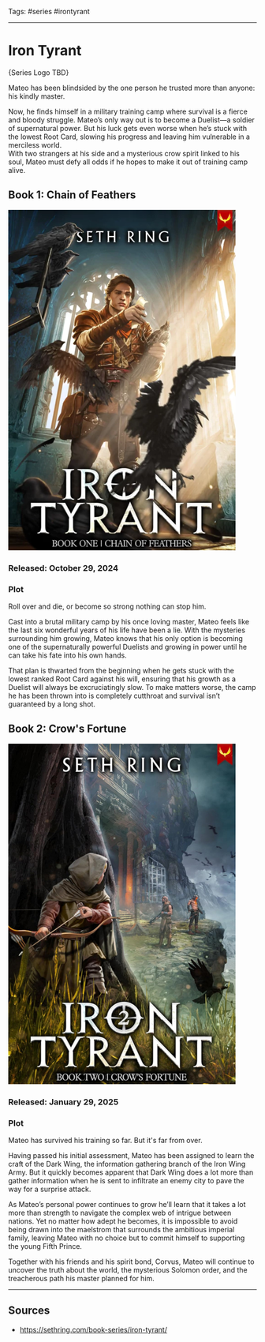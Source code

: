 Tags: #series #irontyrant  

---
# Iron Tyrant

{Series Logo TBD}

Mateo has been blindsided by the one person he trusted more than anyone: his kindly master.

Now, he finds himself in a military training camp where survival is a fierce and bloody struggle. Mateo’s only way out is to become a Duelist—a soldier of supernatural power. But his luck gets even worse when he’s stuck with the lowest Root Card, slowing his progress and leaving him vulnerable in a merciless world.  
With two strangers at his side and a mysterious crow spirit linked to his soul, Mateo must defy all odds if he hopes to make it out of training camp alive.

## Book 1: Chain of Feathers

![](../Resources/Attachments/BookCover_IronTyrant01_ChainOfFeathers.png)

### Released: October 29, 2024

### Plot

Roll over and die, or become so strong nothing can stop him.

Cast into a brutal military camp by his once loving master, Mateo feels like the last six wonderful years of his life have been a lie. With the mysteries surrounding him growing, Mateo knows that his only option is becoming one of the supernaturally powerful Duelists and growing in power until he can take his fate into his own hands.

That plan is thwarted from the beginning when he gets stuck with the lowest ranked Root Card against his will, ensuring that his growth as a Duelist will always be excruciatingly slow. To make matters worse, the camp he has been thrown into is completely cutthroat and survival isn’t guaranteed by a long shot.

## Book 2: Crow's Fortune

![](../Resources/Attachments/BookCover_IronTyrant02_CrowsFortune.png)

### Released: January 29, 2025

### Plot

Mateo has survived his training so far. But it's far from over.

Having passed his initial assessment, Mateo has been assigned to learn the craft of the Dark Wing, the information gathering branch of the Iron Wing Army. But it quickly becomes apparent that Dark Wing does a lot more than gather information when he is sent to infiltrate an enemy city to pave the way for a surprise attack.

As Mateo’s personal power continues to grow he’ll learn that it takes a lot more than strength to navigate the complex web of intrigue between nations. Yet no matter how adept he becomes, it is impossible to avoid being drawn into the maelstrom that surrounds the ambitious imperial family, leaving Mateo with no choice but to commit himself to supporting the young Fifth Prince.

Together with his friends and his spirit bond, Corvus, Mateo will continue to uncover the truth about the world, the mysterious Solomon order, and the treacherous path his master planned for him.

---
## Sources
- https://sethring.com/book-series/iron-tyrant/